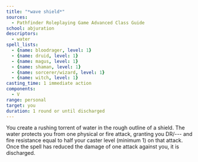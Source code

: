 ```yaml
---
title: "*wave shield*"
sources:
  - Pathfinder Roleplaying Game Advanced Class Guide
school: abjuration
descriptors:
  - water
spell_lists:
  - {name: bloodrager, level: 1}
  - {name: druid, level: 1}
  - {name: magus, level: 1}
  - {name: shaman, level: 1}
  - {name: sorcerer/wizard, level: 1}
  - {name: witch, level: 1}
casting_time: 1 immediate action
components:
  - V
range: personal
target: you
duration: 1 round or until discharged
---
```


You create a rushing torrent of water in the rough outline of a shield. The water protects you from one physical or fire attack, granting you DR/--- and fire resistance equal to half your caster level (minimum 1) on that attack. Once the spell has reduced the damage of one attack against you, it is discharged.

